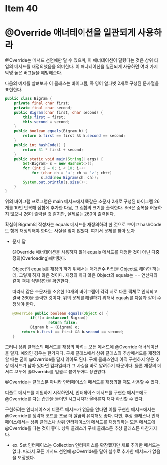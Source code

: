 # Item 40

# @Override 애너테이션을 일관되게 사용하라

@Override는 메서드 선언에만 달 수 있으며, 이 애너테이션이 달렸다는 것은 상위 타입의 메서드를 재정의했음을 의미한다. 이 애너테이션을 일관되게 사용하면 여러 가지 악명 높은 버그들을 예방해준다.

다음의 예제를 살펴보자 이 클래스는 바이그램, 즉 영어 알파벳 2개로 구성된 문자열을 표현한다.

```java
public class Bigram {
    private final char first;
    private final char second;
    public Bigram(char first, char second) {
        this.first = first;
        this.second = second;
    }
    public boolean equals(Bigram b) {
        return b.first == first && b.second == second;
    }
    public int hashCode() {
        return 31 * first + second;
    }
    public static void main(String[] args) {
        Set<Bigram> s = new HashSet<>();
        for (int i = 0; i < 10; i++)
            for (char ch = 'a'; ch <= 'z'; ch++)
                s.add(new Bigram(ch, ch));
        System.out.println(s.size());
    }
}
```

위의 바이그램 프로그램은 main 메서드에서 똑같은 소문자 2개로 구성된 바이그램 26개를 10번 반복해 집합에 추가한 다음, 그 집합의 크기를 출력한다. Set은 중복을 허용하지 않으니 26이 출력될 것 같지만, 실제로는 260이 출력된다.

확실히 Bigram의 작성자는 equals 메서드를 재정의하려 한 것으로 보이고 hashCode도 함께 재정의해야 한다는 사실을 잊지 않았다. 여기서 문제를 찾아 보자

- 문제 답
    
    @Override 애너테이션을 사용하지 않아 equals 메서드를 재정한 것이 아닌 다중정의(Overloading)해버렸다.
    
    Object의 equals를 재정의 하기 위해서는 매개변수 타입을 Object로 해야만 하는데, 그렇게 하지 않은 것이다. 재정의 하지 않은 Object의 equals는 == 연산자와 같이 객체 식별성만을 확인한다.
    
    따라서 같은 소문자를 소유한 10개의 바이그램이 각각 서로 다른 객체로 인식되고 결국 260을 출력한 것이다. 위의 문제를 해결하기 위해서 equals를 다음과 같이 수정해야 한다.
    
    ```java
    @Override public boolean equals(Object o) {
    		if(!(o instanceof Bigram))
    				return false;
    		Bigram b = (Bigram) o;
        return b.first == first && b.second == second;
    }
    ```
    

그러니 상위 클래스의 메서드를 재정의 하려는 모든 메서드에 @Override 애너테이션을 달자. 예외인 경우는 한가지다. 구체 클래스에서 상위 클래스의 추상메서드를 재정의할 때는 굳이 @Override를 달지 않아도 된다. 구체 클래스인데 아직 구현하지 않은 추상 메서드가 남아 있다면 컴파일러가 그 사실을 바로 알려주기 때문이다. 물론 재정의 메서드 모두에 @Override를 일괄로 붙여두어도 상관없다.

@Override는 클래스뿐 아니라 인터페이스의 메서드를 재정의할 때도 사용할 수 있다.

디폴트 메서드를 지원하기 시작하면서, 인터페이스 메서드를 구현한 메서드에도 @Override를 다는 습관을 들이면 시그니처가 올바른지 재차 확신할 수 있다.

구현하려는 인터페이스에 디폴트 메서드가 없음을 안다면 이를 구현한 메서드에서는 @Override를 생략해 코드를 조금 더 깔끔히 유지해도 좋다. 다만, 추상 클래스나 인터페이스에서는 상위 클래스나 상위 인터페이스의 메서드를 재정의하는 모든 메서드에 @Override를 다는 것이 좋다. 상위 클래스가 구체 클래스든 추상 클래스든 마찬가지다.

- ex. Set 인터페이스는 Collection 인터페이스를 확장했지만 새로 추가한 메서드는 없다. 따라서 모든 메서드 선언에 @Override를 달아 실수로 추가한 메서드가 없음을 보장했다.